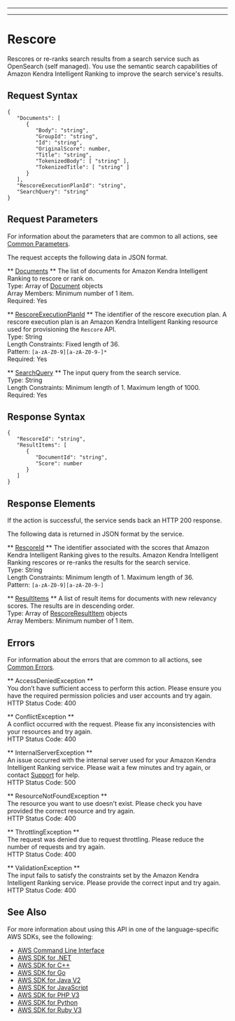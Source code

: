 --------

--------

# Rescore<a name="API_Ranking_Rescore"></a>

Rescores or re\-ranks search results from a search service such as OpenSearch \(self managed\)\. You use the semantic search capabilities of Amazon Kendra Intelligent Ranking to improve the search service's results\.

## Request Syntax<a name="API_Ranking_Rescore_RequestSyntax"></a>

```
{
   "Documents": [ 
      { 
         "Body": "string",
         "GroupId": "string",
         "Id": "string",
         "OriginalScore": number,
         "Title": "string",
         "TokenizedBody": [ "string" ],
         "TokenizedTitle": [ "string" ]
      }
   ],
   "RescoreExecutionPlanId": "string",
   "SearchQuery": "string"
}
```

## Request Parameters<a name="API_Ranking_Rescore_RequestParameters"></a>

For information about the parameters that are common to all actions, see [Common Parameters](CommonParameters.md)\.

The request accepts the following data in JSON format\.

 ** [Documents](#API_Ranking_Rescore_RequestSyntax) **   <a name="Kendra-Ranking_Rescore-request-Documents"></a>
The list of documents for Amazon Kendra Intelligent Ranking to rescore or rank on\.  
Type: Array of [Document](API_Ranking_Document.md) objects  
Array Members: Minimum number of 1 item\.  
Required: Yes

 ** [RescoreExecutionPlanId](#API_Ranking_Rescore_RequestSyntax) **   <a name="Kendra-Ranking_Rescore-request-RescoreExecutionPlanId"></a>
The identifier of the rescore execution plan\. A rescore execution plan is an Amazon Kendra Intelligent Ranking resource used for provisioning the `Rescore` API\.  
Type: String  
Length Constraints: Fixed length of 36\.  
Pattern: `[a-zA-Z0-9][a-zA-Z0-9-]*`   
Required: Yes

 ** [SearchQuery](#API_Ranking_Rescore_RequestSyntax) **   <a name="Kendra-Ranking_Rescore-request-SearchQuery"></a>
The input query from the search service\.  
Type: String  
Length Constraints: Minimum length of 1\. Maximum length of 1000\.  
Required: Yes

## Response Syntax<a name="API_Ranking_Rescore_ResponseSyntax"></a>

```
{
   "RescoreId": "string",
   "ResultItems": [ 
      { 
         "DocumentId": "string",
         "Score": number
      }
   ]
}
```

## Response Elements<a name="API_Ranking_Rescore_ResponseElements"></a>

If the action is successful, the service sends back an HTTP 200 response\.

The following data is returned in JSON format by the service\.

 ** [RescoreId](#API_Ranking_Rescore_ResponseSyntax) **   <a name="Kendra-Ranking_Rescore-response-RescoreId"></a>
The identifier associated with the scores that Amazon Kendra Intelligent Ranking gives to the results\. Amazon Kendra Intelligent Ranking rescores or re\-ranks the results for the search service\.  
Type: String  
Length Constraints: Minimum length of 1\. Maximum length of 36\.  
Pattern: `[a-zA-Z0-9][a-zA-Z0-9-]` 

 ** [ResultItems](#API_Ranking_Rescore_ResponseSyntax) **   <a name="Kendra-Ranking_Rescore-response-ResultItems"></a>
A list of result items for documents with new relevancy scores\. The results are in descending order\.  
Type: Array of [RescoreResultItem](API_Ranking_RescoreResultItem.md) objects  
Array Members: Minimum number of 1 item\.

## Errors<a name="API_Ranking_Rescore_Errors"></a>

For information about the errors that are common to all actions, see [Common Errors](CommonErrors.md)\.

 ** AccessDeniedException **   
You don’t have sufficient access to perform this action\. Please ensure you have the required permission policies and user accounts and try again\.  
HTTP Status Code: 400

 ** ConflictException **   
A conflict occurred with the request\. Please fix any inconsistencies with your resources and try again\.  
HTTP Status Code: 400

 ** InternalServerException **   
An issue occurred with the internal server used for your Amazon Kendra Intelligent Ranking service\. Please wait a few minutes and try again, or contact [Support](http://aws.amazon.com/contact-us/) for help\.  
HTTP Status Code: 500

 ** ResourceNotFoundException **   
The resource you want to use doesn't exist\. Please check you have provided the correct resource and try again\.  
HTTP Status Code: 400

 ** ThrottlingException **   
The request was denied due to request throttling\. Please reduce the number of requests and try again\.  
HTTP Status Code: 400

 ** ValidationException **   
The input fails to satisfy the constraints set by the Amazon Kendra Intelligent Ranking service\. Please provide the correct input and try again\.  
HTTP Status Code: 400

## See Also<a name="API_Ranking_Rescore_SeeAlso"></a>

For more information about using this API in one of the language\-specific AWS SDKs, see the following:
+  [AWS Command Line Interface](https://docs.aws.amazon.com/goto/aws-cli/kendra-ranking-2022-10-19/Rescore) 
+  [AWS SDK for \.NET](https://docs.aws.amazon.com/goto/DotNetSDKV3/kendra-ranking-2022-10-19/Rescore) 
+  [AWS SDK for C\+\+](https://docs.aws.amazon.com/goto/SdkForCpp/kendra-ranking-2022-10-19/Rescore) 
+  [AWS SDK for Go](https://docs.aws.amazon.com/goto/SdkForGoV1/kendra-ranking-2022-10-19/Rescore) 
+  [AWS SDK for Java V2](https://docs.aws.amazon.com/goto/SdkForJavaV2/kendra-ranking-2022-10-19/Rescore) 
+  [AWS SDK for JavaScript](https://docs.aws.amazon.com/goto/AWSJavaScriptSDK/kendra-ranking-2022-10-19/Rescore) 
+  [AWS SDK for PHP V3](https://docs.aws.amazon.com/goto/SdkForPHPV3/kendra-ranking-2022-10-19/Rescore) 
+  [AWS SDK for Python](https://docs.aws.amazon.com/goto/boto3/kendra-ranking-2022-10-19/Rescore) 
+  [AWS SDK for Ruby V3](https://docs.aws.amazon.com/goto/SdkForRubyV3/kendra-ranking-2022-10-19/Rescore) 